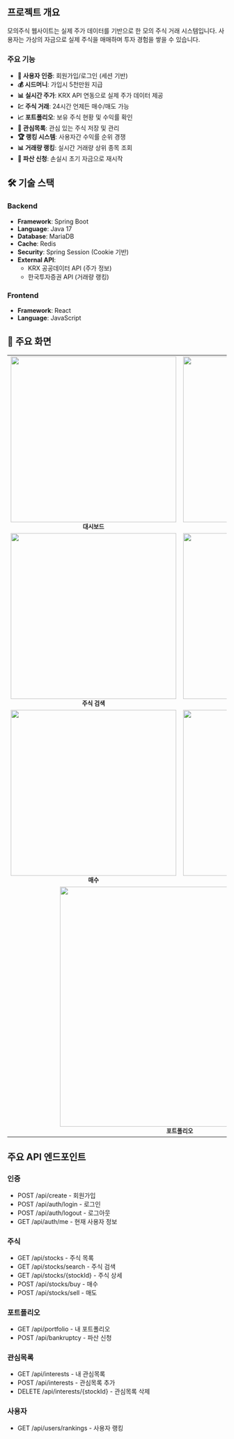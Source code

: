 
## 프로젝트 개요

모의주식 웹사이트는 실제 주가 데이터를 기반으로 한 모의 주식 거래 시스템입니다. 사용자는 가상의 자금으로 실제 주식을 매매하며 투자 경험을 쌓을 수 있습니다.

### 주요 기능

- **🔐 사용자 인증**: 회원가입/로그인 (세션 기반)
- **💰 시드머니**: 가입시 5천만원 지급
- **📊 실시간 주가**: KRX API 연동으로 실제 주가 데이터 제공
- **💹 주식 거래**: 24시간 언제든 매수/매도 가능
- **📈 포트폴리오**: 보유 주식 현황 및 수익률 확인
- **🔖 관심목록**: 관심 있는 주식 저장 및 관리
- **🏆 랭킹 시스템**: 사용자간 수익률 순위 경쟁
- **📊 거래량 랭킹**: 실시간 거래량 상위 종목 조회
- **💸 파산 신청**: 손실시 초기 자금으로 재시작

## 🛠 기술 스택

### Backend
- **Framework**: Spring Boot
- **Language**: Java 17
- **Database**: MariaDB
- **Cache**: Redis
- **Security**: Spring Session (Cookie 기반)
- **External API**: 
  - KRX 공공데이터 API (주가 정보)
  - 한국투자증권 API (거래량 랭킹)

### Frontend  
- **Framework**: React
- **Language**: JavaScript


## 📱 주요 화면
<table align="center">
  <tr>
    <td align="center">
      <img width="380" src="https://github.com/user-attachments/assets/e12958a2-3049-40cb-90aa-9f7c922a4fc5" />
      <br><sub><b>대시보드</b></sub>
    </td>
    <td align="center">
      <img width="380" src="https://github.com/user-attachments/assets/90fd6a19-9c63-4aac-97c9-b0d8ff9bc320" />
      <br><sub><b>주식 목록</b></sub>
    </td>
  </tr>
  <tr>
    <td align="center">
      <img width="380" src="https://github.com/user-attachments/assets/1e8fdcf4-8a69-463a-b008-b3ffb26dd452" />
      <br><sub><b>주식 검색</b></sub>
    </td>
    <td align="center">
      <img width="380" src="https://github.com/user-attachments/assets/23ca4bc7-6b2a-41c2-910d-ed46612e5220" />
      <br><sub><b>주식 상세</b></sub>
    </td>
  </tr>
  <tr>
    <td align="center">
      <img width="380" src="https://github.com/user-attachments/assets/f2aa8e80-fe36-4f6d-9786-e5fd122d2a95" />
      <br><sub><b>매수</b></sub>
    </td>
    <td align="center">
      <img width="380" src="https://github.com/user-attachments/assets/4af0f24d-7dc9-4ed2-9e82-ace57602339c" />
      <br><sub><b>매도</b></sub>
    </td>
  </tr>
  <tr>
    <td align="center" colspan="2">
      <img width="550" src="https://github.com/user-attachments/assets/4b7e6221-382b-457f-9c3c-5d8c2d398b2e" />
      <br><sub><b>포트폴리오</b></sub>
    </td>
  </tr>
</table>

## 주요 API 엔드포인트

### 인증
- POST /api/create - 회원가입
- POST /api/auth/login - 로그인
- POST /api/auth/logout - 로그아웃
- GET /api/auth/me - 현재 사용자 정보

### 주식
- GET /api/stocks - 주식 목록
- GET /api/stocks/search - 주식 검색
- GET /api/stocks/{stockId} - 주식 상세
- POST /api/stocks/buy - 매수
- POST /api/stocks/sell - 매도

### 포트폴리오
- GET /api/portfolio - 내 포트폴리오
- POST /api/bankruptcy - 파산 신청

### 관심목록
- GET /api/interests - 내 관심목록
- POST /api/interests - 관심목록 추가
- DELETE /api/interests/{stockId} - 관심목록 삭제

### 사용자
- GET /api/users/rankings - 사용자 랭킹

